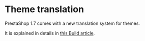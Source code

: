 Theme translation
=================

PrestaShop 1.7 comes with a new translation system for themes.

It is explained in details in [this Build
article](http://build.prestashop.com/howtos/translation/how-to-translate-your-theme/).
